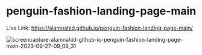 ﻿# penguin-fashion-landing-page-main

 Live Link: https://alamnahid.github.io/penguin-fashion-landing-page-main/


![screencapture-alamnahid-github-io-penguin-fashion-landing-page-main-2023-09-27-09_09_31](https://github.com/alamnahid/penguin-fashion-landing-page-main/assets/138557372/b09bbc79-eb24-4e61-a071-e638b9fa3b36)

